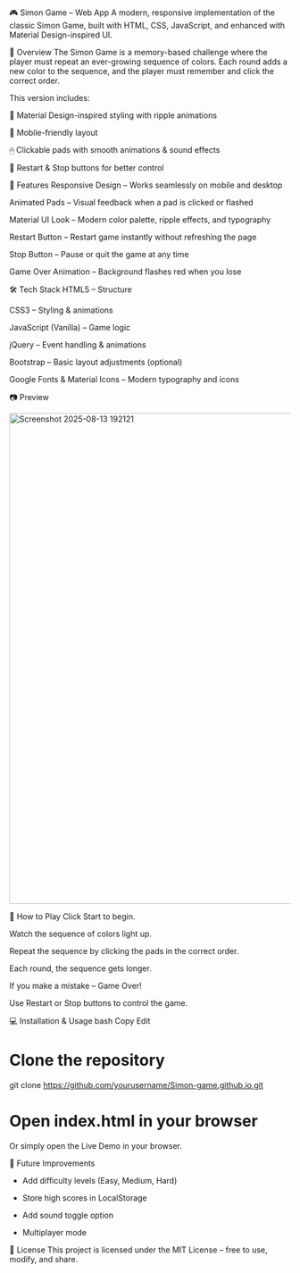 🎮 Simon Game – Web App
A modern, responsive implementation of the classic Simon Game, built with HTML, CSS, JavaScript, and enhanced with Material Design-inspired UI.

📌 Overview
The Simon Game is a memory-based challenge where the player must repeat an ever-growing sequence of colors.
Each round adds a new color to the sequence, and the player must remember and click the correct order.

This version includes:

🎨 Material Design-inspired styling with ripple animations

📱 Mobile-friendly layout

🖱 Clickable pads with smooth animations & sound effects

🔄 Restart & Stop buttons for better control

🚀 Features
Responsive Design – Works seamlessly on mobile and desktop

Animated Pads – Visual feedback when a pad is clicked or flashed

Material UI Look – Modern color palette, ripple effects, and typography

Restart Button – Restart game instantly without refreshing the page

Stop Button – Pause or quit the game at any time

Game Over Animation – Background flashes red when you lose

🛠 Tech Stack
HTML5 – Structure

CSS3 – Styling & animations

JavaScript (Vanilla) – Game logic

jQuery – Event handling & animations

Bootstrap – Basic layout adjustments (optional)

Google Fonts & Material Icons – Modern typography and icons

📷 Preview

<img width="1918" height="879" alt="Screenshot 2025-08-13 192121" src="https://github.com/user-attachments/assets/a9cf27d9-de3a-40de-9c4e-cd4b7034d40e" />


🎯 How to Play
Click Start to begin.

Watch the sequence of colors light up.

Repeat the sequence by clicking the pads in the correct order.

Each round, the sequence gets longer.

If you make a mistake – Game Over!

Use Restart or Stop buttons to control the game.

💻 Installation & Usage
bash
Copy
Edit
# Clone the repository
git clone https://github.com/yourusername/Simon-game.github.io.git

# Open index.html in your browser
Or simply open the Live Demo in your browser.

📌 Future Improvements
* Add difficulty levels (Easy, Medium, Hard)

* Store high scores in LocalStorage

* Add sound toggle option

* Multiplayer mode

📜 License
This project is licensed under the MIT License – free to use, modify, and share.

